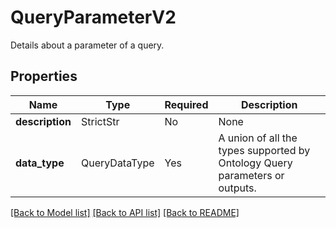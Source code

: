 # QueryParameterV2

Details about a parameter of a query.

## Properties
Name | Type | Required | Description |
------------ | ------------- | ------------- | ------------- |
**description** | StrictStr | No | None |
**data_type** | QueryDataType | Yes | A union of all the types supported by Ontology Query parameters or outputs.  |


[[Back to Model list]](../../README.md#documentation-for-models) [[Back to API list]](../../README.md#documentation-for-api-endpoints) [[Back to README]](../../README.md)
